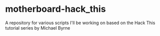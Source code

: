 # motherboard-hack_this
A repository for various scripts I'll be working on based on the Hack This tutorial series by Michael Byrne
